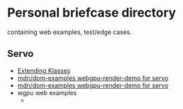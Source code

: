 # Personal briefcase directory

containing web examples, test/edge cases.

## Servo

- [Extending Klasses](extendEventTarget.html)
- [mdn/dom-examples webgpu-render-demo for servo](webgpu-render-demo-servo.html)
- [mdn/dom-examples webgpu-render-demo for servo](webgpu-render-demo-servo.html)
- wgpu web examples
  - []()
